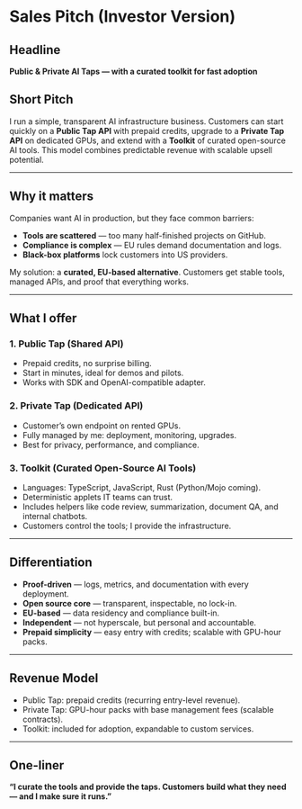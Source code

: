 # Sales Pitch (Investor Version)

## Headline

**Public & Private AI Taps — with a curated toolkit for fast adoption**

## Short Pitch

I run a simple, transparent AI infrastructure business.
Customers can start quickly on a **Public Tap API** with prepaid credits, upgrade to a **Private Tap API** on dedicated GPUs, and extend with a **Toolkit** of curated open-source AI tools.
This model combines predictable revenue with scalable upsell potential.

---

## Why it matters

Companies want AI in production, but they face common barriers:

* **Tools are scattered** — too many half-finished projects on GitHub.
* **Compliance is complex** — EU rules demand documentation and logs.
* **Black-box platforms** lock customers into US providers.

My solution: a **curated, EU-based alternative**. Customers get stable tools, managed APIs, and proof that everything works.

---

## What I offer

### 1. Public Tap (Shared API)

* Prepaid credits, no surprise billing.
* Start in minutes, ideal for demos and pilots.
* Works with SDK and OpenAI-compatible adapter.

### 2. Private Tap (Dedicated API)

* Customer’s own endpoint on rented GPUs.
* Fully managed by me: deployment, monitoring, upgrades.
* Best for privacy, performance, and compliance.

### 3. Toolkit (Curated Open-Source AI Tools)

* Languages: TypeScript, JavaScript, Rust (Python/Mojo coming).
* Deterministic applets IT teams can trust.
* Includes helpers like code review, summarization, document QA, and internal chatbots.
* Customers control the tools; I provide the infrastructure.

---

## Differentiation

* **Proof-driven** — logs, metrics, and documentation with every deployment.
* **Open source core** — transparent, inspectable, no lock-in.
* **EU-based** — data residency and compliance built-in.
* **Independent** — not hyperscale, but personal and accountable.
* **Prepaid simplicity** — easy entry with credits; scalable with GPU-hour packs.

---

## Revenue Model

* Public Tap: prepaid credits (recurring entry-level revenue).
* Private Tap: GPU-hour packs with base management fees (scalable contracts).
* Toolkit: included for adoption, expandable to custom services.

---

## One-liner

**“I curate the tools and provide the taps. Customers build what they need — and I make sure it runs.”**

